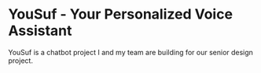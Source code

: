 # YouSuf - Your Personalized Voice Assistant
YouSuf is a chatbot project I and my team are building for our senior design project.